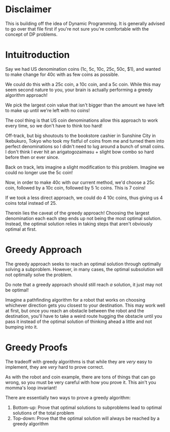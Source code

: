 # Disclaimer
This is building off the idea of Dynamic Programming. It is generally advised to go over that file first if you're not sure you're comfortable with the concept of DP problems.

# Intuitroduction
Say we had US denomination coins (1c, 5c, 10c, 25c, 50c, $1), and wanted to make change for 40c with as few coins as possible. 

We could do this with a 25c coin, a 10c coin, and a 5c coin. While this may seem second nature to you, your brain is actually performing a greedy algorithm approach!

We pick the largest coin value that isn't bigger than the amount we have left to make up until we're left with no coins!

The cool thing is that US coin denominations allow this approach to work every time, so we don't have to think too hard!

Off-track, but big shoutouts to the bookstore cashier in Sunshine City in Ikebukuro, Tokyo who took my fistful of coins from me and turned them into perfect denominations so I didn't need to lug around a bunch of small coins. I don't think I ever hit an arigatogozaimasu + slight bow combo so hard before then or ever since.

Back on track, lets imagine a slight modification to this problem. Imagine we could no longer use the 5c coin!

Now, in order to make 40c with our current method, we'd choose a 25c coin, followed by a 10c coin, followed by 5 1c coins. This is 7 coins!

If we took a less direct approach, we could do 4 10c coins, thus giving us 4 coins total instead of 25. 

Therein lies the caveat of the greedy approach! Choosing the largest denomination each each step ends up not being the most optimal solution. Instead, the optimal solution relies in taking steps that aren't obviously optimal at first. 

# Greedy Approach
The greedy approach seeks to reach an optimal solution through optimally solving a subproblem. However, in many cases, the optimal subsolution will not optimally solve the problem. 

Do note that a greedy approach should still reach *a* solution, it just may not be optimal! 

Imagine a pathfinding algorithm for a robot that works on choosing whichever direction gets you closest to your destination. This may work well at first, but once you reach an obstacle between the robot and the destination, you'll have to take a weird route hugging the obstacle until you pass it instead of the optimal solution of thinking ahead a little and not bumping into it. 

# Greedy Proofs
The tradeoff with greedy algorithms is that while they are *very* easy to implement, they are *very* hard to prove correct. 

As with the robot and coin example, there are tons of things that can go wrong, so you must be very careful with how you prove it. This ain't you momma's loop invariant! 

There are essentially two ways to prove a greedy algorithm: 
1. Bottom-up: Prove that optimal solutions to subproblems lead to optimal solutions of the total problem
2. Top-down: Prove that the optimal solution will always be reached by a greedy algorithm

